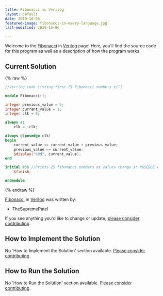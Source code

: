 ```yaml
---
title: Fibonacci in Verilog
layout: default
date: 2019-10-06
featured-image: fibonacci-in-every-language.jpg
last-modified: 2019-10-06

---
```


Welcome to the [Fibonacci](https://sampleprograms.io/projects/fibonacci) in [Verilog](https://sampleprograms.io/languages/verilog) page! Here, you'll find the source code for this program as well as a description of how the program works.

## Current Solution

{% raw %}

```verilog
//Verilog code Listing first 25 Fibonacci numbers till

module Fibonacci();

integer previous_value = 0;
integer current_value = 1;
integer clk = 0;

always #1 
    clk = ~clk;

always @(posedge clk)
begin
    current_value <= current_value + previous_value;
    previous_value <= current_value;
    $display("%0d", current_value);
end

initial #50 //Prints 25 fibonacci numbers as values change at POSEDGE of clock
    $finish;

endmodule
```

{% endraw %}

[Fibonacci](https://sampleprograms.io/projects/fibonacci) in [Verilog](https://sampleprograms.io/languages/verilog) was written by:

- TheSupremePatel

If you see anything you'd like to change or update, [please consider contributing](https://github.com/TheRenegadeCoder/sample-programs).

## How to Implement the Solution

No 'How to Implement the Solution' section available. [Please consider contributing](https://github.com/TheRenegadeCoder/sample-programs-website).

## How to Run the Solution

No 'How to Run the Solution' section available. [Please consider contributing](https://github.com/TheRenegadeCoder/sample-programs-website).